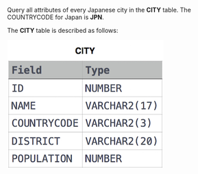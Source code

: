 Query all attributes of every Japanese city in the **CITY** table. 
The COUNTRYCODE for Japan is **JPN**.

The **CITY** table is described as follows:


<img src="res/CITY.jpg">
